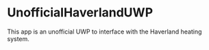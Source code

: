 # UnofficialHaverlandUWP

This app is an unofficial UWP to interface with the Haverland heating system.
